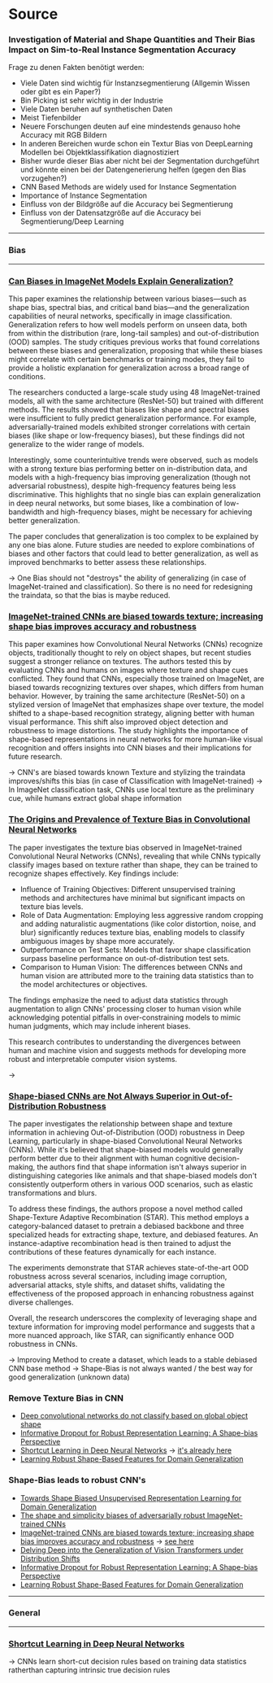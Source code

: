 # Source
### Investigation of Material and Shape Quantities and Their Bias Impact on Sim-to-Real Instance Segmentation Accuracy

Frage zu denen Fakten benötigt werden:
- Viele Daten sind wichtig für Instanzsegmentierung (Allgemin Wissen oder gibt es ein Paper?)
- Bin Picking ist sehr wichtig in der Industrie
- Viele Daten beruhen auf synthetischen Daten
- Meist Tiefenbilder
- Neuere Forschungen deuten auf eine mindestends genauso hohe Accuracy mit RGB Bildern
- In anderen Bereichen wurde schon ein Textur Bias von DeepLearning Modellen bei Objektklassifikation diagnostiziert
- Bisher wurde dieser Bias aber nicht bei der Segmentation durchgeführt und könnte einen bei der Datengenerierung helfen (gegen den Bias vorzugehen?)
- CNN Based Methods are widely used for Instance Segmentation
- Importance of Instance Segmentation
- Einfluss von der Bildgröße auf die Accuracy bei Segmentierung
- Einfluss von der Datensatzgröße auf die Accuracy bei Segmentierung/Deep Learning


---
### Bias

---

### [Can Biases in ImageNet Models Explain Generalization?](https://openaccess.thecvf.com/content/CVPR2024/papers/Gavrikov_Can_Biases_in_ImageNet_Models_Explain_Generalization_CVPR_2024_paper.pdf)

This paper examines the relationship between various biases—such as shape bias, spectral bias, and critical band bias—and the generalization capabilities of neural networks, specifically in image classification. Generalization refers to how well models perform on unseen data, both from within the distribution (rare, long-tail samples) and out-of-distribution (OOD) samples. The study critiques previous works that found correlations between these biases and generalization, proposing that while these biases might correlate with certain benchmarks or training modes, they fail to provide a holistic explanation for generalization across a broad range of conditions.

The researchers conducted a large-scale study using 48 ImageNet-trained models, all with the same architecture (ResNet-50) but trained with different methods. The results showed that biases like shape and spectral biases were insufficient to fully predict generalization performance. For example, adversarially-trained models exhibited stronger correlations with certain biases (like shape or low-frequency biases), but these findings did not generalize to the wider range of models.

Interestingly, some counterintuitive trends were observed, such as models with a strong texture bias performing better on in-distribution data, and models with a high-frequency bias improving generalization (though not adversarial robustness), despite high-frequency features being less discriminative. This highlights that no single bias can explain generalization in deep neural networks, but some biases, like a combination of low-bandwidth and high-frequency biases, might be necessary for achieving better generalization.

The paper concludes that generalization is too complex to be explained by any one bias alone. Future studies are needed to explore combinations of biases and other factors that could lead to better generalization, as well as improved benchmarks to better assess these relationships.

-> One Bias should not "destroys" the ability of generalizing (in case of ImageNet-trained and classification). So there is no need for redesigning the traindata, so that the bias is maybe reduced.


### [ImageNet-trained CNNs are biased towards texture; increasing shape bias improves accuracy and robustness](https://arxiv.org/abs/1811.12231)

This paper examines how Convolutional Neural Networks (CNNs) recognize objects, traditionally thought to rely on object shapes, but recent studies suggest a stronger reliance on textures. The authors tested this by evaluating CNNs and humans on images where texture and shape cues conflicted. They found that CNNs, especially those trained on ImageNet, are biased towards recognizing textures over shapes, which differs from human behavior. However, by training the same architecture (ResNet-50) on a stylized version of ImageNet that emphasizes shape over texture, the model shifted to a shape-based recognition strategy, aligning better with human visual performance. This shift also improved object detection and robustness to image distortions. The study highlights the importance of shape-based representations in neural networks for more human-like visual recognition and offers insights into CNN biases and their implications for future research.

-> CNN's are biased towards known Texture and stylizing the traindata improves/shifts this bias (in case of Classification with ImageNet-trained)
-> In ImageNet classification task, CNNs use local texture as the preliminary cue, while humans extract global shape information


### [The Origins and Prevalence of Texture Bias in Convolutional Neural Networks](https://arxiv.org/pdf/1911.09071)

The paper investigates the texture bias observed in ImageNet-trained Convolutional Neural Networks (CNNs), revealing that while CNNs typically classify images based on texture rather than shape, they can be trained to recognize shapes effectively. Key findings include:

- Influence of Training Objectives: Different unsupervised training methods and architectures have minimal but significant impacts on texture bias levels.
- Role of Data Augmentation: Employing less aggressive random cropping and adding naturalistic augmentations (like color distortion, noise, and blur) significantly reduces texture bias, enabling models to classify ambiguous images by shape more accurately.
- Outperformance on Test Sets: Models that favor shape classification surpass baseline performance on out-of-distribution test sets.
- Comparison to Human Vision: The differences between CNNs and human vision are attributed more to the training data statistics than to the model architectures or objectives.

The findings emphasize the need to adjust data statistics through augmentation to align CNNs' processing closer to human vision while acknowledging potential pitfalls in over-constraining models to mimic human judgments, which may include inherent biases.

This research contributes to understanding the divergences between human and machine vision and suggests methods for developing more robust and interpretable computer vision systems.

-> 


### [Shape-biased CNNs are Not Always Superior in Out-of-Distribution Robustness](https://openaccess.thecvf.com/content/WACV2024/papers/Qiu_Shape-Biased_CNNs_Are_Not_Always_Superior_in_Out-of-Distribution_Robustness_WACV_2024_paper.pdf)

The paper investigates the relationship between shape and texture information in achieving Out-of-Distribution (OOD) robustness in Deep Learning, particularly in shape-biased Convolutional Neural Networks (CNNs). While it's believed that shape-biased models would generally perform better due to their alignment with human cognitive decision-making, the authors find that shape information isn't always superior in distinguishing categories like animals and that shape-biased models don't consistently outperform others in various OOD scenarios, such as elastic transformations and blurs.

To address these findings, the authors propose a novel method called Shape-Texture Adaptive Recombination (STAR). This method employs a category-balanced dataset to pretrain a debiased backbone and three specialized heads for extracting shape, texture, and debiased features. An instance-adaptive recombination head is then trained to adjust the contributions of these features dynamically for each instance.

The experiments demonstrate that STAR achieves state-of-the-art OOD robustness across several scenarios, including image corruption, adversarial attacks, style shifts, and dataset shifts, validating the effectiveness of the proposed approach in enhancing robustness against diverse challenges.

Overall, the research underscores the complexity of leveraging shape and texture information for improving model performance and suggests that a more nuanced approach, like STAR, can significantly enhance OOD robustness in CNNs.

-> Improving Method to create a dataset, which leads to a stable debiased CNN base method
-> Shape-Bias is not always wanted / the best way for good generalization (unknown data)


### Remove Texture Bias in CNN
- [Deep convolutional networks do not classify based on global object shape](https://journals.plos.org/ploscompbiol/article?id=10.1371/journal.pcbi.1006613)
- [Informative Dropout for Robust Representation Learning: A Shape-bias Perspective](https://arxiv.org/pdf/2008.04254)
- [Shortcut Learning in Deep Neural Networks](https://arxiv.org/pdf/2004.07780) -> [it's already here](#shortcut-learning-in-deep-neural-networks)
- [Learning Robust Shape-Based Features for Domain Generalization](https://ieeexplore.ieee.org/abstract/document/9050708)


### Shape-Bias leads to robust CNN's
- [Towards Shape Biased Unsupervised Representation Learning for Domain Generalization](https://arxiv.org/pdf/1909.08245)
- [The shape and simplicity biases of adversarially robust ImageNet-trained CNNs](https://arxiv.org/pdf/2006.09373)
- [ImageNet-trained CNNs are biased towards texture; increasing shape bias improves accuracy and robustness](https://arxiv.org/abs/1811.12231) -> [see here](#imagenet-trained-cnns-are-biased-towards-texture-increasing-shape-bias-improves-accuracy-and-robustness)
- [Delving Deep into the Generalization of Vision Transformers under Distribution Shifts](https://arxiv.org/pdf/2106.07617)
- [Informative Dropout for Robust Representation Learning: A Shape-bias Perspective](https://arxiv.org/pdf/2008.04254)
- [Learning Robust Shape-Based Features for Domain Generalization](https://ieeexplore.ieee.org/abstract/document/9050708)

---
### General

---

### [Shortcut Learning in Deep Neural Networks](https://arxiv.org/pdf/2004.07780)

->  CNNs learn short-cut decision rules based on training data statistics ratherthan capturing intrinsic true decision rules


